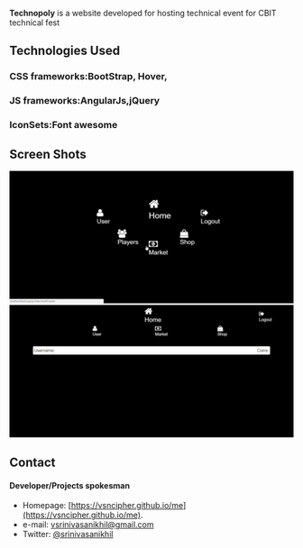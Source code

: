 **Technopoly** is a website developed for hosting technical event for CBIT technical fest


## Technologies Used
### CSS frameworks:BootStrap, Hover, 
### JS frameworks:AngularJs,jQuery
### IconSets:Font awesome

## Screen Shots
![Alt text](./scrshots/scr1.png?raw=true "Home")
![Alt text](./scrshots/scr2.png?raw=true "User")

## Contact
#### Developer/Projects spokesman
* Homepage: [https://vsncipher.github.io/me](https://vsncipher.github.io/me).
* e-mail: vsrinivasanikhil@gmail.com
* Twitter: [@srinivasanikhil](https://twitter.com/srinivasanikhil "twitterhandle on twitter")

